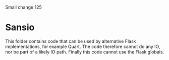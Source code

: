 Small change 125
# Sansio

This folder contains code that can be used by alternative Flask
implementations, for example Quart. The code therefore cannot do any
IO, nor be part of a likely IO path. Finally this code cannot use the
Flask globals.
